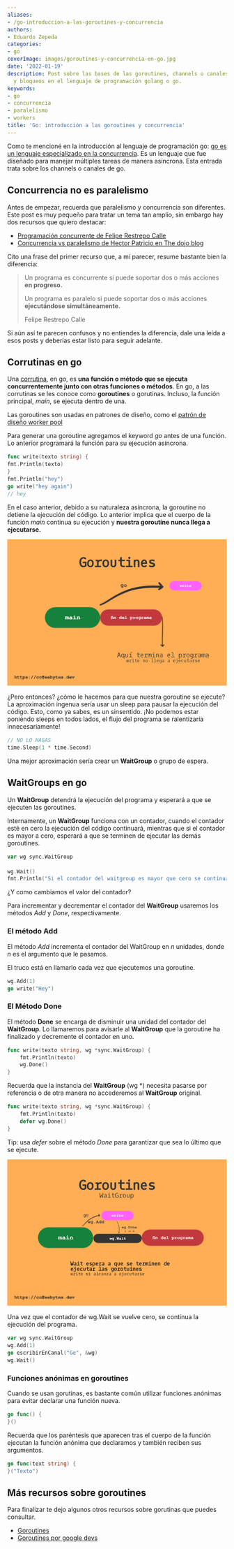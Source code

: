 ```yaml
---
aliases:
- /go-introduccion-a-las-goroutines-y-concurrencia
authors:
- Eduardo Zepeda
categories:
- go
coverImage: images/goroutines-y-concurrencia-en-go.jpg
date: '2022-01-19'
description: Post sobre las bases de las goroutines, channels o canales, waitgroups
  y bloqueos en el lenguaje de programación golang o go.
keywords:
- go
- concurrencia
- paralelismo
- workers
title: 'Go: introducción a las goroutines y concurrencia'
---
```


Como te mencioné en la introducción al lenguaje de programación go: [go es un lenguaje especializado en la concurrencia](/es/go-lenguaje-de-programacion-introduccion-a-variables-y-tipos-de-datos/). Es un lenguaje que fue diseñado para manejar múltiples tareas de manera asíncrona. Esta entrada trata sobre los channels o canales de go.

## Concurrencia no es paralelismo

Antes de empezar, recuerda que paralelismo y concurrencia son diferentes. Este post es muy pequeño para tratar un tema tan amplio, sin embargo hay dos recursos que quiero destacar:

- [Programación concurrente de Felipe Restrepo
  Calle](http://ferestrepoca.github.io/paradigmas-de-programacion/progconcurrente/concurrente_teoria/index.html)
- [Concurrencia vs paralelismo de Hector Patricio en The dojo
  blog](https://blog.thedojo.mx/2019/04/17/la-diferencia-entre-concurrencia-y-paralelismo.html)

Cito una frase del primer recurso que, a mi parecer, resume bastante bien la diferencia:

> Un programa es concurrente si puede soportar dos o más acciones **en
> progreso.**
> 
> Un programa es paralelo si puede soportar dos o más acciones **ejecutándose
> simultáneamente.**
> 
> Felipe Restrepo Calle

Si aún así te parecen confusos y no entiendes la diferencia, dale una leída a esos posts y deberías estar listo para seguir adelante.

## Corrutinas en go

Una [corrutina](https://es.wikipedia.org/wiki/Corrutina), en go, es **una función o método que se ejecuta concurrentemente junto con otras funciones o métodos**. En go, a las corrutinas se les conoce como **goroutines** o gorutinas. Incluso, la función principal, _main_, se ejecuta dentro de una.

Las goroutines son usadas en patrones de diseño, como el [patrón de diseño worker pool]( explicacion-del-patron-de-diseno-worker-pool/)

Para generar una goroutine agregamos el keyword _go_ antes de una función. Lo anterior programará la función para su ejecución asíncrona.

```go
func write(texto string) {
fmt.Println(texto)
}
fmt.Println("hey")
go write("hey again")
// hey
```

En el caso anterior, debido a su naturaleza asíncrona, la goroutine no detiene la ejecución del código. Lo anterior implica que el cuerpo de la función _main_ continua su ejecución y **nuestra goroutine nunca llega a ejecutarse.**

![Funcionamiento de las goroutines en go](images/golang-goroutine-3.jpg)

¿Pero entonces? ¿cómo le hacemos para que nuestra goroutine se ejecute? La aproximación ingenua sería usar un sleep para pausar la ejecución del código. Esto, como ya sabes, es un sinsentido. ¡No podemos estar poniéndo sleeps en todos lados, el flujo del programa se ralentizaría innecesariamente!

```go
// NO LO HAGAS
time.Sleep(1 * time.Second)
```

Una mejor aproximación sería crear un **WaitGroup** o grupo de espera.

## WaitGroups en go

Un **WaitGroup** detendrá la ejecución del programa y esperará a que se ejecuten las goroutines. 

Internamente, un **WaitGroup** funciona con un contador, cuando el contador esté en cero la ejecución del código continuará, mientras que si el contador es mayor a cero, esperará a que se terminen de ejecutar las demás goroutines.

```go
var wg sync.WaitGroup

wg.Wait()
fmt.Println("Si el contador del waitgroup es mayor que cero se continuará con esta función.")
```

¿Y como cambiamos el valor del contador?

Para incrementar y decrementar el contador del **WaitGroup** usaremos los métodos *Add* y *Done*, respectivamente.

### El método Add

El método _Add_ incrementa el contador del WaitGroup en *n* unidades, donde *n* es el argumento que le pasamos. 

El truco está en llamarlo cada vez que ejecutemos una goroutine. 

```go
wg.Add(1)
go write("Hey")
```

### El Método Done

El método **Done** se encarga de disminuir una unidad del contador del **WaitGroup**. Lo llamaremos para avisarle al **WaitGroup** que la goroutine ha finalizado y decremente el contador en uno.

```go
func write(texto string, wg *sync.WaitGroup) {
	fmt.Println(texto)
	wg.Done()
}
```

Recuerda que la instancia del **WaitGroup** (wg \*) necesita pasarse por referencia o de otra manera no accederemos al **WaitGroup** original.


```go
func write(texto string, wg *sync.WaitGroup) {
    fmt.Println(texto)
    defer wg.Done()
}
```

Tip: usa _defer_ sobre el método _Done_ para garantizar que sea lo último que se ejecute.

![Funcionamiento de un grupo de espera en go](images/golang-goroutine-wait-2.jpg)

Una vez que el contador de wg.Wait se vuelve cero, se continua la ejecución del programa.

```go
var wg sync.WaitGroup
wg.Add(1)
go escribirEnCanal("Ge", &wg)
wg.Wait()
```

### Funciones anónimas en goroutines

Cuando se usan gorutinas, es bastante común utilizar funciones anónimas para evitar declarar una función nueva.

```go
go func() {
}()
```

Recuerda que los paréntesis que aparecen tras el cuerpo de la función ejecutan la función anónima que declaramos y también reciben sus argumentos.

```go
go func(text string) {
}("Texto")
```

## Más recursos sobre goroutines

Para finalizar te dejo algunos otros recursos sobre gorutinas que puedes consultar.

- [Goroutines](https://golangbot.com/goroutines/)
- [Goroutines por google devs](https://www.youtube.com/watch?v=f6kdp27TYZs)